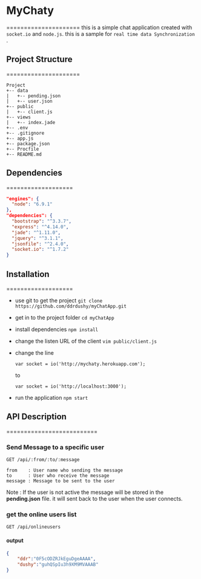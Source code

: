 # MyChaty

===================== this is a simple chat application created with `socket.io` and `node.js`. this is a sample for `real time data Synchronization` .

## Project Structure
=====================
```
Project
+-- data
|   +-- pending.json
|   +-- user.json
+-- public
|   +-- client.js
+-- views
|   +-- index.jade
+-- .env
+-- .gitignore
+-- app.js
+-- package.json
+-- Procfile
+-- README.md
```

## Dependencies
===================
```json
"engines": {
  "node": "6.9.1"
},
"dependencies": {
  "bootstrap": "^3.3.7",
  "express": "^4.14.0",
  "jade": "^1.11.0",
  "jquery": "^3.1.1",
  "jsonfile": "^2.4.0",
  "socket.io": "^1.7.2"
}
```

## Installation
===================
- use git to get the project `git clone https://github.com/ddrdushy/myChatApp.git`
- get in to the project folder `cd myChatApp`
- install dependencies `npm install`
- change the listen URL of the client `vim public/client.js`
- change the line

  ```
  var socket = io('http://mychaty.herokuapp.com');
  ```

  to

  ```
  var socket = io('http://localhost:3000');
  ```

- run the application `npm start`

## API Description
==========================
### Send Message to a specific user

```
GET /api/:from/:to/:message
```

```
from    : User name who sending the message
to      : User who receive the message
message : Message to be sent to the user
```
Note : If the user is not active the message will be stored in the **pending.json** file. it will sent back to the user when the user connects.

### get the online users list

```
GET /api/onlineusers
```

#### output

```json
{
    "ddr":"0F5cODZRJkEguDgeAAAA",
    "dushy":"guhQSpIu3h9XM9MVAAAB"
}
```
